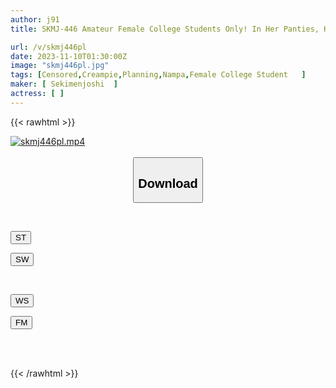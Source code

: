 ```yaml
---
author: j91
title: SKMJ-446 Amateur Female College Students Only! In Her Panties, Her Ticking Dick Rubs Against Her Pussy And She Blushes In Heat! Crotch Is Covered With Embarrassing Juice! As It Is, They Rub Each Other Raw And End Up Slipping Into The Slippery Crack And Ejaculate Raw! ! Naive Honey Girl Edition

url: /v/skmj446pl
date: 2023-11-10T01:30:00Z
image: "skmj446pl.jpg"
tags: [Censored,Creampie,Planning,Nampa,Female College Student	 ]
maker: [ Sekimenjoshi  ]
actress: [ ]
---
```



{{< rawhtml >}}

<div class="video" data-videoid="YZ2eoqB3R7Cv9Oo">
    <a href="javascript:;">
        <img src="https://my.j91.asia/v/skmj446pl/skmj446pl.jpg" width="WIDTH" height="HEIGHT" alt="skmj446pl.mp4" loading="lazy">
    </a>
</div>

<script type="text/javascript" src="https://j91.asia/asset/on-demand-st.js"></script>

<br>
  <link rel="stylesheet" href="https://j91.asia/asset/bs5.css">
  
  <center>
  <button class="btn btn-primary" type="button" data-bs-toggle="collapse" data-bs-target=".multi-collapse" aria-expanded="false" aria-controls="multiCollapseExample1 multiCollapseExample2"><h2>Download</h2></button></center>
</p>
<div class="row">
  <div class="col">
    <div class="collapse multi-collapse" id="multiCollapseExample1">
      <div class="card card-body">
	      	      <br>
<div class="buttons">  
<p><a href="https://streamtape.to/v/YZ2eoqB3R7Cv9Oo" target="_blank"><button class="btn-hover color-3"><i class="fa fa-download"></i> ST</button></a></p>
<p><a href="https://sfastwish.com/g6fsg2asnst2" target="_blank"><button class="btn-hover color-2"><i class="fa fa-download"></i> SW</button></a></p></div>
    </div>
  </div>
</div>
  <div class="col">
    <div class="collapse multi-collapse" id="multiCollapseExample2">
      <div class="card card-body">
	      <br>
<div class="buttons">
<p><a href="https://wolfstream.tv/6ouy2gl5b8nh" target="_blank"><button class="btn-hover color-9"><i class="fa fa-download"></i> WS</button></a></p>
<p><a href="https://filemoon.sx/d/95vknryk1jys" target="_blank"><button class="btn-hover color-8"><i class="fa fa-download"></i> FM</button></a></p></div>
<br><br>
      </div>
    </div>
  </div>
</div>

{{< /rawhtml >}}
